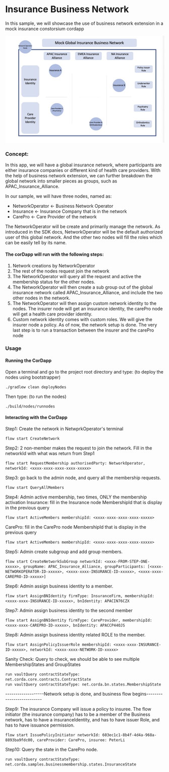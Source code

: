 # Insurance Business Network


In this sample, we will showcase the use of business network extension in a mock insurance constorsium cordapp

<p align="center">
  <img src="./MockDiagram.jpeg" alt="Corda">
</p>

### Concept:
In this app, we will have a global insurance network, where participants are either insurance companies or different kind of health care providers.
With the help of business network extension, we can further breakdown the global network into smaller pieces as groups, such as APAC_Insurance_Alliance.

In our sample, we will have three nodes, named as:
* NetworkOperator <- Business Network Operator
* Insurance <- Insurance Company that is in the network
* CarePro <- Care Provider of the network

The NetworkOperator will be create and primarily manage the network. As introduced in the SDK docs, NetworkOperator will be the default authorized user of this global network. And the other two nodes will fill the roles which can be easily tell by its name.

#### The corDapp will run with the following steps:
1. Network creations by NetworkOperator
2. The rest of the nodes request join the network
3. The NetworkOperator will query all the request and active the membership status for the other nodes.
4. The NetworkOperator will then create a sub group out of the global insurance network called APAC_Insurance_Alliance, and include the two other nodes in the network.
5. The NetworkOperator will then assign custom network identity to the nodes. The insurer node will get an insurance identity, the carePro node will get a health care provider identity.
6. Custom network identity comes with custom roles. We will give the insurer node a policy.
   As of now, the network setup is done. The very last step is to run a transaction between the insurer and the carePro node

### Usage

#### Running the CorDapp

Open a terminal and go to the project root directory and type: (to deploy the nodes using bootstrapper)
```
./gradlew clean deployNodes
```
Then type: (to run the nodes)
```
./build/nodes/runnodes
```
#### Interacting with the CorDapp

Step1: Create the network in NetwprkOperator's terminal
```
flow start CreateNetwork
```

Step2: 2 non-member makes the request to join the network. Fill in the networkId with what was return from Step1
```
flow start RequestMembership authorisedParty: NetworkOperator, networkId: <xxxx-xxxx-xxxx-xxxx-xxxxx> 
```
Step3: go back to the admin node, and query all the membership requests.
```
flow start QueryAllMembers
```
Step4: Admin active membership, two times, ONLY the membership activation
Insurance: fill in the Insurance node MembershipId that is display in the previous query
```
flow start ActiveMembers membershipId: <xxxx-xxxx-xxxx-xxxx-xxxxx>
```
CarePro: fill in the CarePro node MembershipId that is display in the previous query
```
flow start ActiveMembers membershipId: <xxxx-xxxx-xxxx-xxxx-xxxxx>
```

Step5: Admin create subgroup and add group members. 
```
flow start CreateNetworkSubGroup networkId: <xxxx-FROM-STEP-ONE-xxxxx>, groupName: APAC_Insurance_Alliance, groupParticipants: [<xxxx-NETWORKOPERATOR-ID-xxxxx>, <xxxx-xxxx-INSURANCE-ID-xxxxx>, <xxxx-xxxx-CAREPRO-ID-xxxxx>]
```
Step6: Admin assign business identity to a member. 
```
flow start AssignBNIdentity firmType: InsuranceFirm, membershipId: <xxxx-xxxx-INSURANCE-ID-xxxxx>, bnIdentity: APACIN76CZX
```
Step7: Admin assign business identity to the second member 
```
flow start AssignBNIdentity firmType: CareProvider, membershipId: <xxxx-xxxx-CAREPRO-ID-xxxxx>, bnIdentity: APACCP44OJS
```
Step8: Admin assign business identity related ROLE to the member.
```
flow start AssignPolicyIssuerRole membershipId: <xxxx-xxxx-INSURANCE-ID-xxxxx>, networkId: <xxxx-xxxx-NETWORK-ID-xxxxx>
```
Sanity Check: Query to check, we should be able to see multiple MembershipStates and GroupStates
```
run vaultQuery contractStateType: net.corda.core.contracts.ContractState
run vaultQuery contractStateType: net.corda.bn.states.MembershipState
```
-------------------Network setup is done, and business flow begins--------------------------

Step9: The insurance Company will issue a policy to insuree. The flow initiator (the insurance company) has to be a member of the Business network, has to have a insuranceIdentity, and has to have issuer Role, and has to have issuance permission.
```
flow start IssuePolicyInitiator networkId: 603ec1c1-8b4f-4d4a-968a-8893ba9fdc00, careProvider: CarePro, insuree: PeterLi
```
Step10: Query the state in the CarePro node.
```
run vaultQuery contractStateType: net.corda.samples.businessmembership.states.InsuranceState
```

